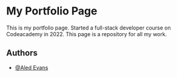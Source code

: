 
# My Portfolio Page

This is my portfolio page. Started a full-stack developer course on Codeacademy in 2022. This page is a repository for all my work.

## Authors

- [@Aled Evans](https://github.com/pr2alede)